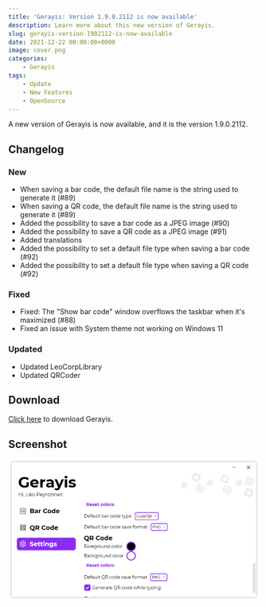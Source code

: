 ```yaml
---
title: 'Gerayis: Version 1.9.0.2112 is now available'
description: Learn more about this new version of Gerayis.
slug: gerayis-version-1902112-is-now-available
date: 2021-12-22 00:00:00+0000
image: cover.png
categories:
    - Gerayis
tags:
    - Update
    - New Features
    - OpenSource
---
```

A new version of Gerayis is now available, and it is the version 1.9.0.2112.

## Changelog
### New
- When saving a bar code, the default file name is the string used to generate it (#89)
- When saving a QR code, the default file name is the string used to generate it (#89)
- Added the possibility to save a bar code as a JPEG image (#90)
- Added the possibility to save a QR code as a JPEG image (#91)
- Added translations
- Added the possibility to set a default file type when saving a bar code (#92)
- Added the possibility to set a default file type when saving a QR code (#92)
### Fixed
- Fixed: The "Show bar code" window overflows the taskbar when it's maximized (#88)
- Fixed an issue with System theme not working on Windows 11
### Updated
- Updated LeoCorpLibrary
- Updated QRCoder

## Download

[Click here](https://tinyurl.com/DownloadGerayis) to download Gerayis.

## Screenshot
![The "Settings" page of Gerayis.](cover.png)